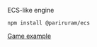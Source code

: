 ECS-like engine

`npm install @pariruram/ecs`

[Game example](https://github.com/Pariruram/ecs-asteroids)